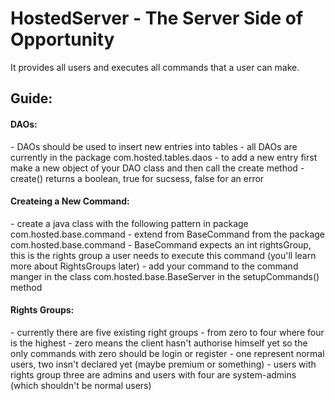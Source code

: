 # HostedServer - The Server Side of Opportunity


It provides all users and executes all commands that a user can make.

<h2>Guide:</h2>

<h4> DAOs: </h4>
    - DAOs should be used to insert new entries into tables
    - all DAOs are currently in the package com.hosted.tables.daos
    - to add a new entry first make a new object of your DAO class and then call the create method
    - create() returns a boolean, true for sucsess, false for an error

<h4> Createing a New Command: </h4>
    - create a java class with the following pattern in package com.hosted.base.command
    - extend from BaseCommand from the package com.hosted.base.command
    - BaseCommand expects an int rightsGroup, this is the rights group a user needs to execute this command
      (you'll learn more about RightsGroups later)
    - add your command to the command manger in the class com.hosted.base.BaseServer in the setupCommands() method
    
<h4> Rights Groups: </h4>
    - currently there are five existing right groups
    - from zero to four where four is the highest
    - zero means the client hasn't authorise himself yet so the only commands with zero should be login or register
    - one represent normal users, two insn't declared yet (maybe premium or something)
    - users with rights group three are admins and users with four are system-admins (which shouldn't be normal users)
    

    
  

